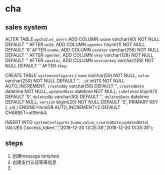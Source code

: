 # cha
## sales system

ALTER TABLE `wpcha2`.`ws_users` 
ADD COLUMN `uname` varchar(40) NOT NULL DEFAULT '' AFTER `wxId`,
ADD COLUMN `ugender` tinyint(1) NOT NULL DEFAULT '0' AFTER `uname`,
ADD COLUMN `uavatar` varchar(256) NOT NULL DEFAULT '' AFTER `ugender`,
ADD COLUMN `skey` varchar(128) NOT NULL DEFAULT '' AFTER `uavatar`,
ADD COLUMN `sessionkey` varchar(128) NOT NULL DEFAULT '' AFTER `skey`;

CREATE TABLE `systemconfigures` (
  `name` varchar(50) NOT NULL,
  `value` varchar(250) NOT NULL DEFAULT '',
  `_id` int(11) NOT NULL AUTO_INCREMENT,
  `createdBy` varchar(50) DEFAULT '',
  `createdDate` datetime NOT NULL,
  `updatedDate` datetime NOT NULL,
  `isDeleted` tinyint(1) DEFAULT '0',
  `deletedBy` varchar(50) DEFAULT '',
  `deletedDate` datetime DEFAULT NULL,
  `version` bigint(20) NOT NULL DEFAULT '0',
  PRIMARY KEY (`_id`)
) ENGINE=InnoDB AUTO_INCREMENT=2 DEFAULT CHARSET=utf8mb4;

INSERT INTO `systemConfigures` (`name`,`value`, `createdDate`,`updatedDate`) VALUES ('access_token','','2018-12-20 13:25:38','2018-12-20 13:25:38');
## steps
1. 创建message template
2. 创建支付认证等等信息
3. 
